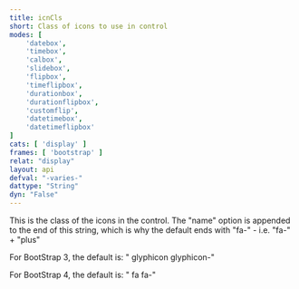 ```yaml
---
title: icnCls
short: Class of icons to use in control
modes: [
	'datebox',
	'timebox',
	'calbox',
	'slidebox',
	'flipbox',
	'timeflipbox',
	'durationbox',
	'durationflipbox',
	'customflip',
	'datetimebox',
	'datetimeflipbox'
]
cats: [ 'display' ]
frames: [ 'bootstrap' ]
relat: "display"
layout: api
defval: "-varies-"
dattype: "String"
dyn: "False"
---
```


This is the class of the icons in the control. The "name" option is appended to the end of 
this string, which is why the default ends with "fa-" - i.e. "fa-" + "plus"

For BootStrap 3, the default is: " glyphicon glyphicon-"

For BootStrap 4, the default is: " fa fa-"